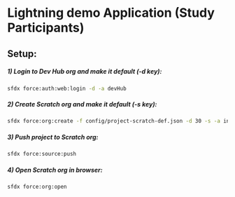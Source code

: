 # Lightning demo Application (Study Participants)

## Setup:

##### 1) Login to Dev Hub org and make it default (-d key):

```sh
sfdx force:auth:web:login -d -a devHub
```

##### 2) Create Scratch org and make it default (-s key):

```sh
sfdx force:org:create -f config/project-scratch-def.json -d 30 -s -a integrationAPI
```

##### 3) Push project to Scratch org:

```sh
sfdx force:source:push
```

##### 4) Open Scratch org in browser:

```sh
sfdx force:org:open
```